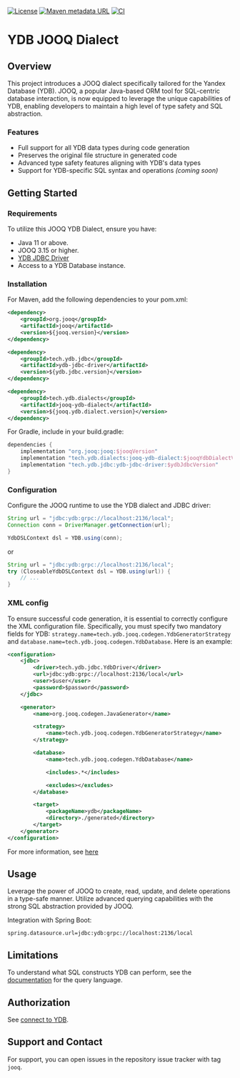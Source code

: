[![License](https://img.shields.io/badge/License-Apache%202.0-blue.svg)](https://github.com/ydb-platform/ydb-java-dialects/blob/main/LICENSE.md)
[![Maven metadata URL](https://img.shields.io/maven-metadata/v?metadataUrl=https%3A%2F%2Frepo1.maven.org%2Fmaven2%2Ftech%2Fydb%2Fdialects%2Fhibernate-ydb-dialect-v5%2Fmaven-metadata.xml)](https://mvnrepository.com/artifact/tech.ydb.dialects/jooq-ydb-dialect)
[![CI](https://img.shields.io/github/actions/workflow/status/ydb-platform/ydb-java-dialects/ci-jooq-dialect.yaml?branch=main&label=CI)](https://github.com/ydb-platform/ydb-java-dialects/actions/workflows/ci-jooq-dialect.yaml)

# YDB JOOQ Dialect

## Overview

This project introduces a JOOQ dialect specifically tailored for the Yandex Database (YDB). JOOQ, a popular Java-based ORM tool for SQL-centric database interaction, is now equipped to leverage the unique capabilities of YDB, enabling developers to maintain a high level of type safety and SQL abstraction.

### Features

- Full support for all YDB data types during code generation
- Preserves the original file structure in generated code
- Advanced type safety features aligning with YDB's data types
- Support for YDB-specific SQL syntax and operations *(coming soon)*

## Getting Started

### Requirements

To utilize this JOOQ YDB Dialect, ensure you have:

- Java 11 or above.
- JOOQ 3.15 or higher.
- [YDB JDBC Driver](https://github.com/ydb-platform/ydb-jdbc-driver)
- Access to a YDB Database instance.

### Installation

For Maven, add the following dependencies to your pom.xml:

```xml
<dependency>
    <groupId>org.jooq</groupId>
    <artifactId>jooq</artifactId>
    <version>${jooq.version}</version>
</dependency>

<dependency>
    <groupId>tech.ydb.jdbc</groupId>
    <artifactId>ydb-jdbc-driver</artifactId>
    <version>${ydb.jdbc.version}</version>
</dependency>

<dependency>
    <groupId>tech.ydb.dialects</groupId>
    <artifactId>jooq-ydb-dialect</artifactId>
    <version>${jooq.ydb.dialect.version}</version>
</dependency>
```
For Gradle, include in your build.gradle:

```groovy
dependencies {
    implementation "org.jooq:jooq:$jooqVersion"
    implementation "tech.ydb.dialects:jooq-ydb-dialect:$jooqYdbDialectVersion"
    implementation "tech.ydb.jdbc:ydb-jdbc-driver:$ydbJdbcVersion"
}
```

### Configuration
Configure the JOOQ runtime to use the YDB dialect and JDBC driver:

```java
String url = "jdbc:ydb:grpc://localhost:2136/local";
Connection conn = DriverManager.getConnection(url);

YdbDSLContext dsl = YDB.using(conn);
```

or

```java
String url = "jdbc:ydb:grpc://localhost:2136/local";
try (CloseableYdbDSLContext dsl = YDB.using(url)) {
    // ...
}
```

### XML config

To ensure successful code generation, it is essential to correctly configure the XML configuration file. Specifically, you must specify two mandatory fields for YDB: `strategy.name=tech.ydb.jooq.codegen.YdbGeneratorStrategy` and `database.name=tech.ydb.jooq.codegen.YdbDatabase`. Here is an example:

```xml
<configuration>
    <jdbc>
        <driver>tech.ydb.jdbc.YdbDriver</driver>
        <url>jdbc:ydb:grpc://localhost:2136/local</url>
        <user>$user</user>
        <password>$password</password>
    </jdbc>

    <generator>
        <name>org.jooq.codegen.JavaGenerator</name>

        <strategy>
            <name>tech.ydb.jooq.codegen.YdbGeneratorStrategy</name>
        </strategy>

        <database>
            <name>tech.ydb.jooq.codegen.YdbDatabase</name>

            <includes>.*</includes>

            <excludes></excludes>
        </database>

        <target>
            <packageName>ydb</packageName>
            <directory>./generated</directory>
        </target>
    </generator>
</configuration>
```
For more information, see [here](https://www.jooq.org/doc/latest/manual/code-generation/codegen-configuration/)

## Usage
Leverage the power of JOOQ to create, read, update, and delete operations in a type-safe manner. Utilize advanced querying capabilities with the strong SQL abstraction provided by JOOQ.

Integration with Spring Boot:
```properties
spring.datasource.url=jdbc:ydb:grpc://localhost:2136/local
```

## Limitations

To understand what SQL constructs YDB can perform,
see the [documentation](https://ydb.tech/docs/en/yql/reference/) for the query language.

## Authorization

See [connect to YDB](../README.md/#connect-to-ydb).

## Support and Contact

For support, you can open issues in the repository issue tracker with tag `jooq`.